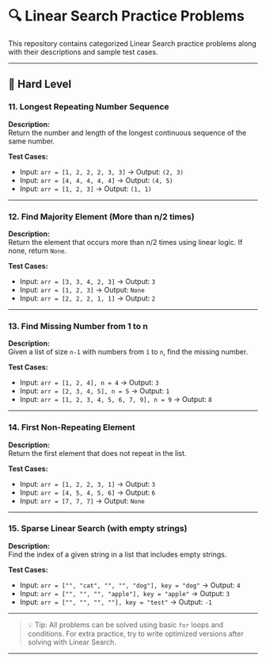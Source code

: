 # 🔍 Linear Search Practice Problems

This repository contains categorized Linear Search practice problems along with their descriptions and sample test cases.

---
## 🔴 Hard Level

### 11. Longest Repeating Number Sequence
**Description:**  
Return the number and length of the longest continuous sequence of the same number.

**Test Cases:**
- Input: `arr = [1, 2, 2, 2, 3, 3]` → Output: `(2, 3)`
- Input: `arr = [4, 4, 4, 4, 4]` → Output: `(4, 5)`
- Input: `arr = [1, 2, 3]` → Output: `(1, 1)`

---

### 12. Find Majority Element (More than n/2 times)
**Description:**  
Return the element that occurs more than n/2 times using linear logic. If none, return `None`.

**Test Cases:**
- Input: `arr = [3, 3, 4, 2, 3]` → Output: `3`
- Input: `arr = [1, 2, 3]` → Output: `None`
- Input: `arr = [2, 2, 2, 1, 1]` → Output: `2`

---

### 13. Find Missing Number from 1 to n
**Description:**  
Given a list of size `n-1` with numbers from `1` to `n`, find the missing number.

**Test Cases:**
- Input: `arr = [1, 2, 4], n = 4` → Output: `3`
- Input: `arr = [2, 3, 4, 5], n = 5` → Output: `1`
- Input: `arr = [1, 2, 3, 4, 5, 6, 7, 9], n = 9` → Output: `8`

---

### 14. First Non-Repeating Element
**Description:**  
Return the first element that does not repeat in the list.

**Test Cases:**
- Input: `arr = [1, 2, 2, 3, 1]` → Output: `3`
- Input: `arr = [4, 5, 4, 5, 6]` → Output: `6`
- Input: `arr = [7, 7, 7]` → Output: `None`

---

### 15. Sparse Linear Search (with empty strings)
**Description:**  
Find the index of a given string in a list that includes empty strings.

**Test Cases:**
- Input: `arr = ["", "cat", "", "", "dog"], key = "dog"` → Output: `4`
- Input: `arr = ["", "", "", "apple"], key = "apple"` → Output: `3`
- Input: `arr = ["", "", "", ""], key = "test"` → Output: `-1`

---
> 💡 Tip: All problems can be solved using basic `for` loops and conditions. For extra practice, try to write optimized versions after solving with Linear Search.

---